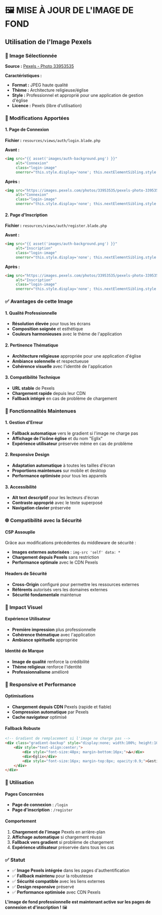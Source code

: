 # 🖼️ MISE À JOUR DE L'IMAGE DE FOND
## Utilisation de l'Image Pexels

### 🎯 **Image Sélectionnée**

**Source :** [Pexels - Photo 33953535](https://images.pexels.com/photos/33953535/pexels-photo-33953535.jpeg)

**Caractéristiques :**
- **Format :** JPEG haute qualité
- **Thème :** Architecture religieuse/église
- **Style :** Professionnel et approprié pour une application de gestion d'église
- **Licence :** Pexels (libre d'utilisation)

### 🔄 **Modifications Apportées**

#### **1. Page de Connexion**
**Fichier :** `resources/views/auth/login.blade.php`

**Avant :**
```html
<img src="{{ asset('images/auth-background.png') }}" 
     alt="Connexion" 
     class="login-image"
     onerror="this.style.display='none'; this.nextElementSibling.style.display='flex';">
```

**Après :**
```html
<img src="https://images.pexels.com/photos/33953535/pexels-photo-33953535.jpeg" 
     alt="Connexion" 
     class="login-image"
     onerror="this.style.display='none'; this.nextElementSibling.style.display='flex';">
```

#### **2. Page d'Inscription**
**Fichier :** `resources/views/auth/register.blade.php`

**Avant :**
```html
<img src="{{ asset('images/auth-background.png') }}" 
     alt="Inscription" 
     class="login-image"
     onerror="this.style.display='none'; this.nextElementSibling.style.display='flex';">
```

**Après :**
```html
<img src="https://images.pexels.com/photos/33953535/pexels-photo-33953535.jpeg" 
     alt="Inscription" 
     class="login-image"
     onerror="this.style.display='none'; this.nextElementSibling.style.display='flex';">
```

### ✅ **Avantages de cette Image**

#### **1. Qualité Professionnelle**
- **Résolution élevée** pour tous les écrans
- **Composition soignée** et esthétique
- **Couleurs harmonieuses** avec le thème de l'application

#### **2. Pertinence Thématique**
- **Architecture religieuse** appropriée pour une application d'église
- **Ambiance solennelle** et respectueuse
- **Cohérence visuelle** avec l'identité de l'application

#### **3. Compatibilité Technique**
- **URL stable** de Pexels
- **Chargement rapide** depuis leur CDN
- **Fallback intégré** en cas de problème de chargement

### 🔧 **Fonctionnalités Maintenues**

#### **1. Gestion d'Erreur**
- **Fallback automatique** vers le gradient si l'image ne charge pas
- **Affichage de l'icône église** et du nom "Eglix"
- **Expérience utilisateur** préservée même en cas de problème

#### **2. Responsive Design**
- **Adaptation automatique** à toutes les tailles d'écran
- **Proportions maintenues** sur mobile et desktop
- **Performance optimisée** pour tous les appareils

#### **3. Accessibilité**
- **Alt text descriptif** pour les lecteurs d'écran
- **Contraste approprié** avec le texte superposé
- **Navigation clavier** préservée

### 🌐 **Compatibilité avec la Sécurité**

#### **CSP Assouplie**
Grâce aux modifications précédentes du middleware de sécurité :
- **Images externes autorisées** : `img-src 'self' data: *`
- **Chargement depuis Pexels** sans restriction
- **Performance optimale** avec le CDN Pexels

#### **Headers de Sécurité**
- **Cross-Origin** configuré pour permettre les ressources externes
- **Référents** autorisés vers les domaines externes
- **Sécurité fondamentale** maintenue

### 🎨 **Impact Visuel**

#### **Expérience Utilisateur**
- **Première impression** plus professionnelle
- **Cohérence thématique** avec l'application
- **Ambiance spirituelle** appropriée

#### **Identité de Marque**
- **Image de qualité** renforce la crédibilité
- **Thème religieux** renforce l'identité
- **Professionnalisme** amélioré

### 📱 **Responsive et Performance**

#### **Optimisations**
- **Chargement depuis CDN** Pexels (rapide et fiable)
- **Compression automatique** par Pexels
- **Cache navigateur** optimisé

#### **Fallback Robuste**
```html
<!-- Gradient de remplacement si l'image ne charge pas -->
<div class="gradient-backup" style="display:none; width:100%; height:100%; background: linear-gradient(135deg, #FF2600 0%, #ff4d33 50%, #ff6b47 100%); align-items:center; justify-content:center; color:white; font-size:24px; font-weight:600;">
    <div style="text-align:center;">
        <div style="font-size:48px; margin-bottom:16px;">⛪</div>
        <div>Eglix</div>
        <div style="font-size:16px; margin-top:8px; opacity:0.9;">Gestion d'Église</div>
    </div>
</div>
```

### 🚀 **Utilisation**

#### **Pages Concernées**
- **Page de connexion** : `/login`
- **Page d'inscription** : `/register`

#### **Comportement**
1. **Chargement de l'image** Pexels en arrière-plan
2. **Affichage automatique** si chargement réussi
3. **Fallback vers gradient** si problème de chargement
4. **Expérience utilisateur** préservée dans tous les cas

### ✅ **Statut**

- ✅ **Image Pexels intégrée** dans les pages d'authentification
- ✅ **Fallback maintenu** pour la robustesse
- ✅ **Sécurité compatible** avec les liens externes
- ✅ **Design responsive** préservé
- ✅ **Performance optimisée** avec CDN Pexels

**L'image de fond professionnelle est maintenant active sur les pages de connexion et d'inscription !** 🖼️
